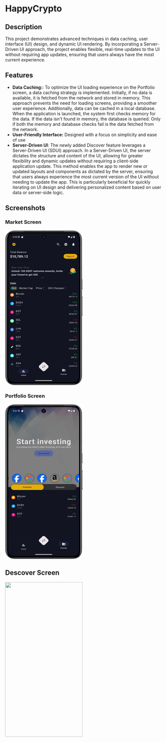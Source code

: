 # HappyCrypto

## Description
This project demonstrates advanced techniques in data caching, user interface (UI) design, and dynamic UI rendering. By incorporating a Server-Driven UI approach, the project enables flexible, real-time updates to the UI without requiring app updates, ensuring that users always have the most current experience.

## Features
- **Data Caching:**: To optimize the UI loading experience on the Portfolio screen, a data caching strategy is implemented. Initially, if no data is available, it is fetched from the network and stored in memory. This approach prevents the need for loading screens, providing a smoother user experience. Additionally, data can be cached in a local database. When the application is launched, the system first checks memory for the data. If the data isn't found in memory, the database is queried. Only if both the memory and database checks fail is the data fetched from the network.
- **User-Friendly Interface:** Designed with a focus on simplicity and ease of use
- **Server-Driven UI**: The newly added Discover feature leverages a Server-Driven UI (SDUI) approach. In a Server-Driven UI, the server dictates the structure and content of the UI, allowing for greater flexibility and dynamic updates without requiring a client-side application update. This method enables the app to render new or updated layouts and components as dictated by the server, ensuring that users always experience the most current version of the UI without needing to update the app. This is particularly beneficial for quickly iterating on UI design and delivering personalized content based on user data or server-side logic.

## Screenshots

### Market Screen
<img src="screenshot/market_screenshot.png" width="250" height="500">

### Portfolio Screen
<img src="screenshot/portfolio_screenshot.png" width="250" height="500">

## Descover Screen
<img src="screenshot/descover_screenshot.png" width="250" height="500">
